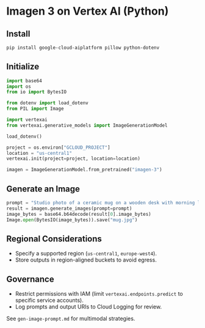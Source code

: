 # Imagen 3 on Vertex AI (Python)

## Install

```bash
pip install google-cloud-aiplatform pillow python-dotenv
```

## Initialize

```python
import base64
import os
from io import BytesIO

from dotenv import load_dotenv
from PIL import Image

import vertexai
from vertexai.generative_models import ImageGenerationModel

load_dotenv()

project = os.environ["GCLOUD_PROJECT"]
location = "us-central1"
vertexai.init(project=project, location=location)

imagen = ImageGenerationModel.from_pretrained("imagen-3")
```
 
 ## Generate an Image
 
 ```python
 prompt = "Studio photo of a ceramic mug on a wooden desk with morning light."
 result = imagen.generate_images(prompt=prompt)
 image_bytes = base64.b64decode(result[0].image_bytes)
 Image.open(BytesIO(image_bytes)).save("mug.jpg")
```
 
 ## Regional Considerations
 - Specify a supported region (`us-central1`, `europe-west4`).
 - Store outputs in region-aligned buckets to avoid egress.
 
 ## Governance
 - Restrict permissions with IAM (limit `vertexai.endpoints.predict` to specific service accounts).
 - Log prompts and output URIs to Cloud Logging for review.
 
 See `gen-image-prompt.md` for multimodal strategies.
